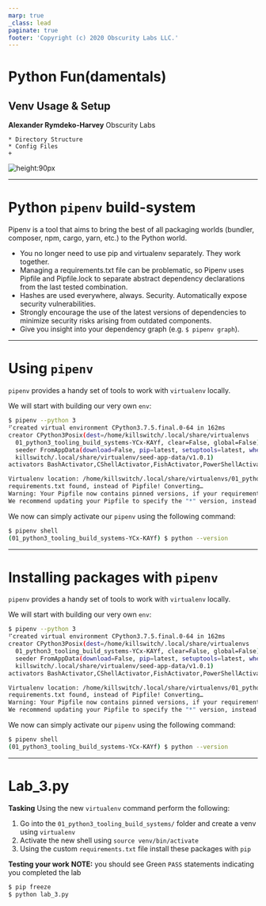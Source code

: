 ```yaml
---
marp: true
_class: lead
paginate: true
footer: 'Copyright (c) 2020 Obscurity Labs LLC.'
---
```


# Python Fun(damentals)
## Venv Usage & Setup

**Alexander Rymdeko-Harvey**
Obscurity Labs
```text
* Directory Structure
* Config Files
+
```

![height:90px](https://obscuritylabs.com/wp-content/uploads/2019/11/OL-3d-landscape-positive-transparent.png)

---
# Python `pipenv` build-system

Pipenv is a tool that aims to bring the best of all packaging worlds (bundler, composer, npm, cargo, yarn, etc.) to the Python world.

* You no longer need to use pip and virtualenv separately. They work together.
* Managing a requirements.txt file can be problematic, so Pipenv uses Pipfile and Pipfile.lock to separate abstract dependency declarations from the last tested combination.
* Hashes are used everywhere, always. Security. Automatically expose security vulnerabilities.
* Strongly encourage the use of the latest versions of dependencies to minimize security risks arising from outdated components.
* Give you insight into your dependency graph (e.g. `$ pipenv graph`).


---
# Using `pipenv`

`pipenv` provides a handy set of tools to work with `virtualenv` locally.

We will start with building our very own `env`:

```bash
$ pipenv --python 3
⠋created virtual environment CPython3.7.5.final.0-64 in 162ms
creator CPython3Posix(dest=/home/killswitch/.local/share/virtualenvs
  01_python3_tooling_build_systems-YCx-KAYf, clear=False, global=False)
  seeder FromAppData(download=False, pip=latest, setuptools=latest, wheel=latest, via=copy, app_data_dir=/home
  killswitch/.local/share/virtualenv/seed-app-data/v1.0.1)
activators BashActivator,CShellActivator,FishActivator,PowerShellActivator,PythonActivator,XonshActivator

Virtualenv location: /home/killswitch/.local/share/virtualenvs/01_python3_tooling_build_systems-YCx-KAYf
requirements.txt found, instead of Pipfile! Converting…
Warning: Your Pipfile now contains pinned versions, if your requirements.txt did. 
We recommend updating your Pipfile to specify the "*" version, instead.
```

We now can simply activate our `pipenv` using the following command:

```bash
$ pipenv shell
(01_python3_tooling_build_systems-YCx-KAYf) $ python --version
```

---
# Installing packages with `pipenv`

`pipenv` provides a handy set of tools to work with `virtualenv` locally.

We will start with building our very own `env`:

```bash
$ pipenv --python 3
⠋created virtual environment CPython3.7.5.final.0-64 in 162ms
creator CPython3Posix(dest=/home/killswitch/.local/share/virtualenvs
  01_python3_tooling_build_systems-YCx-KAYf, clear=False, global=False)
  seeder FromAppData(download=False, pip=latest, setuptools=latest, wheel=latest, via=copy, app_data_dir=/home
  killswitch/.local/share/virtualenv/seed-app-data/v1.0.1)
activators BashActivator,CShellActivator,FishActivator,PowerShellActivator,PythonActivator,XonshActivator

Virtualenv location: /home/killswitch/.local/share/virtualenvs/01_python3_tooling_build_systems-YCx-KAYf
requirements.txt found, instead of Pipfile! Converting…
Warning: Your Pipfile now contains pinned versions, if your requirements.txt did. 
We recommend updating your Pipfile to specify the "*" version, instead.
```

We now can simply activate our `pipenv` using the following command:

```bash
$ pipenv shell
(01_python3_tooling_build_systems-YCx-KAYf) $ python --version
```

---
# Lab_3.py
**Tasking**
Using the new `virtualenv` command perform the following:
1. Go into the `01_python3_tooling_build_systems/` folder and create a venv using `virtualenv`
2. Activate the new shell using `source venv/bin/activate`
3. Using the custom `requirements.txt` file install these packages with `pip` 

**Testing your work**
**NOTE:** you should see Green `PASS` statements indicating you completed the lab
```bash
$ pip freeze 
$ python lab_3.py
```
